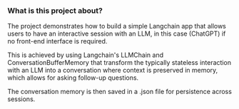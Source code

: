 ### What is this project about?

The project demonstrates how to build a simple Langchain app that allows users to have an interactive session with an LLM,
in this case (ChatGPT) if no front-end interface is required.

This is achieved by using Langchain's LLMChain and ConversationBufferMemory that transform the typically stateless interaction with an LLM into
a conversation where context is preserved in memory, which allows for asking follow-up questions.

The conversation memory is then saved in a .json file for persistence across sessions.

